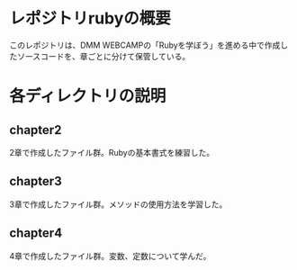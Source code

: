 # レポジトリrubyの概要
このレポジトリは、DMM WEBCAMPの「Rubyを学ぼう」を進める中で作成したソースコードを、章ごとに分けて保管している。

# 各ディレクトリの説明

## chapter2
2章で作成したファイル群。Rubyの基本書式を練習した。

## chapter3
3章で作成したファイル群。メソッドの使用方法を学習した。

## chapter4
4章で作成したファイル群。変数、定数について学んだ。
